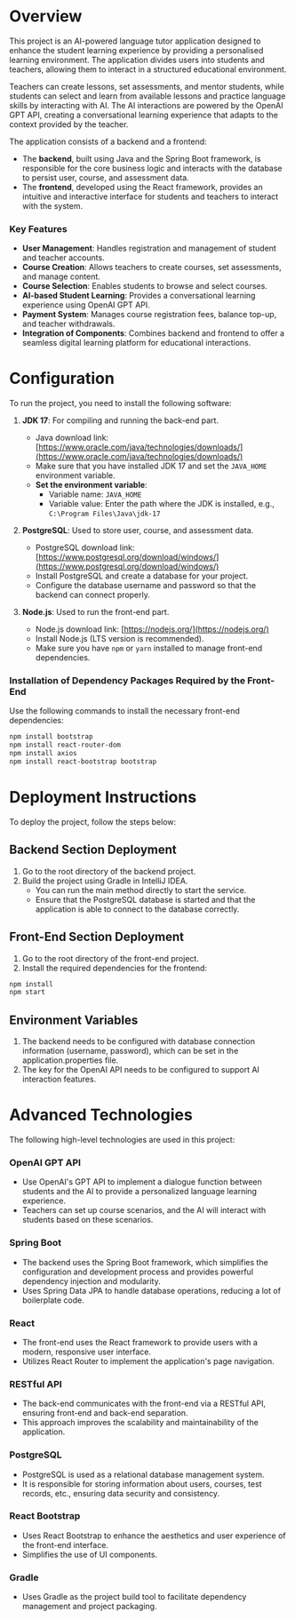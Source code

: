 # Overview

This project is an AI-powered language tutor application designed to enhance the student learning experience by providing a personalised learning environment. The application divides users into students and teachers, allowing them to interact in a structured educational environment. 

Teachers can create lessons, set assessments, and mentor students, while students can select and learn from available lessons and practice language skills by interacting with AI. The AI interactions are powered by the OpenAI GPT API, creating a conversational learning experience that adapts to the context provided by the teacher.

The application consists of a backend and a frontend:
- The **backend**, built using Java and the Spring Boot framework, is responsible for the core business logic and interacts with the database to persist user, course, and assessment data.
- The **frontend**, developed using the React framework, provides an intuitive and interactive interface for students and teachers to interact with the system.

### Key Features
- **User Management**: Handles registration and management of student and teacher accounts.
- **Course Creation**: Allows teachers to create courses, set assessments, and manage content.
- **Course Selection**: Enables students to browse and select courses.
- **AI-based Student Learning**: Provides a conversational learning experience using OpenAI GPT API.
- **Payment System**: Manages course registration fees, balance top-up, and teacher withdrawals.
- **Integration of Components**: Combines backend and frontend to offer a seamless digital learning platform for educational interactions.

# Configuration

To run the project, you need to install the following software:

1. **JDK 17**: For compiling and running the back-end part.
   - Java download link: [https://www.oracle.com/java/technologies/downloads/](https://www.oracle.com/java/technologies/downloads/)
   - Make sure that you have installed JDK 17 and set the `JAVA_HOME` environment variable.
   - **Set the environment variable**:
     - Variable name: `JAVA_HOME`
     - Variable value: Enter the path where the JDK is installed, e.g., `C:\Program Files\Java\jdk-17`

2. **PostgreSQL**: Used to store user, course, and assessment data.
   - PostgreSQL download link: [https://www.postgresql.org/download/windows/](https://www.postgresql.org/download/windows/)
   - Install PostgreSQL and create a database for your project.
   - Configure the database username and password so that the backend can connect properly.

3. **Node.js**: Used to run the front-end part.
   - Node.js download link: [https://nodejs.org/](https://nodejs.org/)
   - Install Node.js (LTS version is recommended).
   - Make sure you have `npm` or `yarn` installed to manage front-end dependencies.

### Installation of Dependency Packages Required by the Front-End

Use the following commands to install the necessary front-end dependencies:

```bash
npm install bootstrap
npm install react-router-dom
npm install axios
npm install react-bootstrap bootstrap
```

# Deployment Instructions

To deploy the project, follow the steps below:

## Backend Section Deployment

1. Go to the root directory of the backend project.
2. Build the project using Gradle in IntelliJ IDEA.
   - You can run the main method directly to start the service.
   - Ensure that the PostgreSQL database is started and that the application is able to connect to the database correctly.

## Front-End Section Deployment

1. Go to the root directory of the front-end project.
2. Install the required dependencies for the frontend:
   
 ```bash
npm install
npm start
 ```

## Environment Variables

1. The backend needs to be configured with database connection information (username, password), which can be set in the application.properties file.
2. The key for the OpenAI API needs to be configured to support AI interaction features.

# Advanced Technologies

The following high-level technologies are used in this project:

### OpenAI GPT API
- Use OpenAI's GPT API to implement a dialogue function between students and the AI to provide a personalized language learning experience.
- Teachers can set up course scenarios, and the AI will interact with students based on these scenarios.

### Spring Boot
- The backend uses the Spring Boot framework, which simplifies the configuration and development process and provides powerful dependency injection and modularity.
- Uses Spring Data JPA to handle database operations, reducing a lot of boilerplate code.

### React
- The front-end uses the React framework to provide users with a modern, responsive user interface.
- Utilizes React Router to implement the application's page navigation.

### RESTful API
- The back-end communicates with the front-end via a RESTful API, ensuring front-end and back-end separation.
- This approach improves the scalability and maintainability of the application.

### PostgreSQL
- PostgreSQL is used as a relational database management system.
- It is responsible for storing information about users, courses, test records, etc., ensuring data security and consistency.

### React Bootstrap
- Uses React Bootstrap to enhance the aesthetics and user experience of the front-end interface.
- Simplifies the use of UI components.

### Gradle
- Uses Gradle as the project build tool to facilitate dependency management and project packaging.

